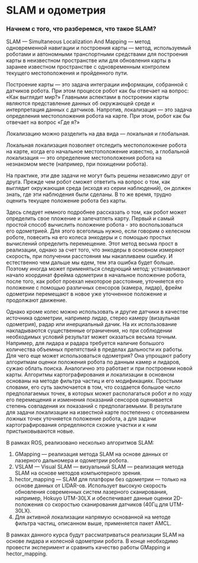 # SLAM и одометрия
### Начнем с того, что разберемся, что такое SLAM?
SLAM — Simultaneous Localization And Mapping — метод одновременной навигации и построения карты — метод, используемый роботами и автономными транспортными 
средствами для построения карты в неизвестном пространстве или для обновления карты в заранее известном пространстве с одновременным контролем текущего 
местоположения и пройденного пути.

Построение карты — это задача интеграции информации, собранной с датчиков робота. При этом процессе робот как бы отвечает на вопрос: «Как выглядит мир?»
Главными аспектами в построении карты являются представление данных об окружающей среде и интерпретация данных с датчиков.
Напротив, локализация — это задача определения местоположения робота на карте. При этом, робот как бы отвечает на вопрос «Где я?»

Локализацию можно разделить на два вида — локальная и глобальная.

Локальная локализация позволяет отследить местоположение робота на карте, когда его начальное местоположение известно, 
а глобальной локализация — это определение местоположения робота на незнакомом месте (например, при похищении робота).

На практике, эти две задачи не могут быть решены независимо друг от друга. Прежде чем робот сможет ответить на вопрос о том, как выглядит окружающая среда 
(исходя из серии наблюдений), он должен знать, где эти наблюдения были сделаны. В то же время, трудно оценить текущее положение робота без карты.

Здесь следует немного подробнее рассказать о том, как робот может определить свое пложение и запечатлеть карту.
Первый и самый простой способ вычислить положение робота - это воспользоваться его одометрией. Для этого всеголишь нужно, если говорим о келесном роботе, повесить на его колеса энкодеры и с помощью простых вычислений определить перемещение. Этот метод весьма прост в реализации, однако за счет того, что энкодеры в основном измеряют скорость, при получении расстояния мы накапливаем ошибку. И естественно чем дальше мы едем, тем эта ошибка будет больше. Поэтому иногда может применяться следующий метод: устанавливают начало координат фрейма одометрии в начальное положение робота, после того, как робот проехал некоторое расстояние, уточняется его положение с помощью различных сенсоров (камера, лидар), фрейм одометрии перемещают в новое уже уточненное положение и продолжают движение.

Однако кроме колес можно использовать и другие датчики в качестве источника одометрии, например лидар, стерео камеру (визаульная одометрия), радар или инерциальный дачик. На их использование накладываются существенные ограничения, но при соблюдении необходимых условий результат может оказаться весьма точным. Например, для лидара и радара требуется наличие большого количества объемных препятствий в пределах дальности их работы. 
Для чего еще может использоваться одометрия? Она упрощают работу алгоритмам оценки положения робота по данным камер и лидаров, сужаю облать поиска. Аналогично это работает и при построении новой карты. Алгоритмы картографирования и локализации в основном основаны на методе фильтра частиц и его модификациях. Простыми словами, его суть заключается в том, что создается большое число предполагаемых точек, в которых может располагаться робот и по ходу его перемещения и изменения показаний сенсоров оценивается степень совпадения их показаний с предполагаемыми. В результате для задачи локализации на известной карте постепенно с отсеиванием ложных точек уточняется положение робота, а для задачи картографирования определяются схожие участки и к ним пристыковываются новые.

В рамках ROS, реализовано несколько алгоритмов SLAM:
1. GMapping — реализация метода SLAM на основе данных от лазерного дальномера и одометрии робота.
2. VSLAM — Visual SLAM — визуальный SLAM — реализация метода SLAM на основе методов компьютерного зрения.
3. hector_mapping — SLAM для платформ без одометрии — только на основе данных от LIDAR-ов. Использует высокую скорость обновления современных систем лазерного 
сканирования, например, Hokuyo UTM-30LX и обеспечивает данные оценки 2D-положения со скоростью сканирования датчиков (40Гц для UTM-30LX).
4. Для активной локализации напрямую основанной на методе фильтра частиц, описанном выше, применяется пакет AMCL.

В рамках данного курса будут рассматриваться реализации SLAM на основе лидара и колесной одометрии робота.
В конце необходимо провести эксперимент и сравнить качество работы GMapping и hector_mapping. 
